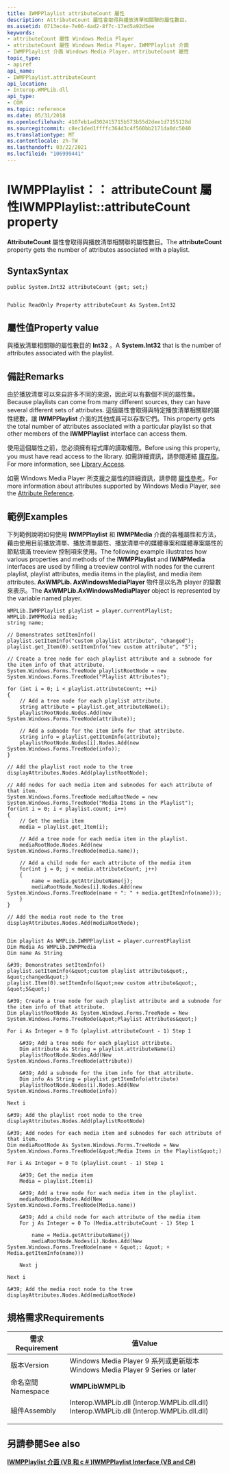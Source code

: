 ```yaml
---
title: IWMPPlaylist attributeCount 屬性
description: AttributeCount 屬性會取得與播放清單相關聯的屬性數目。
ms.assetid: 0713ec4e-7e06-4ad2-8f7c-17ed5a92d5ee
keywords:
- attributeCount 屬性 Windows Media Player
- attributeCount 屬性 Windows Media Player，IWMPPlaylist 介面
- IWMPPlaylist 介面 Windows Media Player，attributeCount 屬性
topic_type:
- apiref
api_name:
- IWMPPlaylist.attributeCount
api_location:
- Interop.WMPLib.dll
api_type:
- COM
ms.topic: reference
ms.date: 05/31/2018
ms.openlocfilehash: 4107eb1ad302415715b573b55d2dee1d7155128d
ms.sourcegitcommit: c8ec1ded1ffffc364d3c4f560bb2171da0dc5040
ms.translationtype: MT
ms.contentlocale: zh-TW
ms.lasthandoff: 03/22/2021
ms.locfileid: "106999441"
---
```

# <a name="iwmpplaylistattributecount-property"></a><span data-ttu-id="a558f-106">IWMPPlaylist：： attributeCount 屬性</span><span class="sxs-lookup"><span data-stu-id="a558f-106">IWMPPlaylist::attributeCount property</span></span>

<span data-ttu-id="a558f-107">**AttributeCount** 屬性會取得與播放清單相關聯的屬性數目。</span><span class="sxs-lookup"><span data-stu-id="a558f-107">The **attributeCount** property gets the number of attributes associated with a playlist.</span></span>

## <a name="syntax"></a><span data-ttu-id="a558f-108">Syntax</span><span class="sxs-lookup"><span data-stu-id="a558f-108">Syntax</span></span>


```CSharp
public System.Int32 attributeCount {get; set;}
```


```VB

Public ReadOnly Property attributeCount As System.Int32
```





## <a name="property-value"></a><span data-ttu-id="a558f-109">屬性值</span><span class="sxs-lookup"><span data-stu-id="a558f-109">Property value</span></span>

<span data-ttu-id="a558f-110">與播放清單相關聯的屬性數目的 **Int32** 。</span><span class="sxs-lookup"><span data-stu-id="a558f-110">A **System.Int32** that is the number of attributes associated with the playlist.</span></span>

## <a name="remarks"></a><span data-ttu-id="a558f-111">備註</span><span class="sxs-lookup"><span data-stu-id="a558f-111">Remarks</span></span>

<span data-ttu-id="a558f-112">由於播放清單可以來自許多不同的來源，因此可以有數個不同的屬性集。</span><span class="sxs-lookup"><span data-stu-id="a558f-112">Because playlists can come from many different sources, they can have several different sets of attributes.</span></span> <span data-ttu-id="a558f-113">這個屬性會取得與特定播放清單相關聯的屬性總數，讓 **IWMPPlaylist** 介面的其他成員可以存取它們。</span><span class="sxs-lookup"><span data-stu-id="a558f-113">This property gets the total number of attributes associated with a particular playlist so that other members of the **IWMPPlaylist** interface can access them.</span></span>

<span data-ttu-id="a558f-114">使用這個屬性之前，您必須擁有程式庫的讀取權限。</span><span class="sxs-lookup"><span data-stu-id="a558f-114">Before using this property, you must have read access to the library.</span></span> <span data-ttu-id="a558f-115">如需詳細資訊，請參閱連結 [庫存取](library-access.md)。</span><span class="sxs-lookup"><span data-stu-id="a558f-115">For more information, see [Library Access](library-access.md).</span></span>

<span data-ttu-id="a558f-116">如需 Windows Media Player 所支援之屬性的詳細資訊，請參閱 [屬性參考](attribute-reference.md)。</span><span class="sxs-lookup"><span data-stu-id="a558f-116">For more information about attributes supported by Windows Media Player, see the [Attribute Reference](attribute-reference.md).</span></span>

## <a name="examples"></a><span data-ttu-id="a558f-117">範例</span><span class="sxs-lookup"><span data-stu-id="a558f-117">Examples</span></span>

<span data-ttu-id="a558f-118">下列範例說明如何使用 **IWMPPlaylist** 和 **IWMPMedia** 介面的各種屬性和方法，藉由使用目前播放清單、播放清單屬性、播放清單中的媒體專案和媒體專案屬性的節點填滿 treeview 控制項來使用。</span><span class="sxs-lookup"><span data-stu-id="a558f-118">The following example illustrates how various properties and methods of the **IWMPPlaylist** and **IWMPMedia** interfaces are used by filling a treeview control with nodes for the current playlist, playlist attributes, media items in the playlist, and media item attributes.</span></span> <span data-ttu-id="a558f-119">**AxWMPLib. AxWindowsMediaPlayer** 物件是以名為 player 的變數來表示。</span><span class="sxs-lookup"><span data-stu-id="a558f-119">The **AxWMPLib.AxWindowsMediaPlayer** object is represented by the variable named player.</span></span>


```CSharp
WMPLib.IWMPPlaylist playlist = player.currentPlaylist;
WMPLib.IWMPMedia media;
string name;

// Demonstrates setItemInfo()
playlist.setItemInfo("custom playlist attribute", "changed");
playlist.get_Item(0).setItemInfo("new custom attribute", "5");

// Create a tree node for each playlist attribute and a subnode for the item info of that attribute.
System.Windows.Forms.TreeNode playlistRootNode = new System.Windows.Forms.TreeNode("Playlist Attributes");

for (int i = 0; i < playlist.attributeCount; ++i)
{
    // Add a tree node for each playlist attribute.
    string attribute = playlist.get_attributeName(i);
    playlistRootNode.Nodes.Add(new System.Windows.Forms.TreeNode(attribute));

    // Add a subnode for the item info for that attribute.
    string info = playlist.getItemInfo(attribute);
    playlistRootNode.Nodes[i].Nodes.Add(new System.Windows.Forms.TreeNode(info));
}

// Add the playlist root node to the tree
displayAttributes.Nodes.Add(playlistRootNode);

// Add nodes for each media item and subnodes for each attribute of that item.
System.Windows.Forms.TreeNode mediaRootNode = new System.Windows.Forms.TreeNode("Media Items in the Playlist");
for(int i = 0; i < playlist.count; i++)
{
    // Get the media item
    media = playlist.get_Item(i);

    // Add a tree node for each media item in the playlist.
    mediaRootNode.Nodes.Add(new System.Windows.Forms.TreeNode(media.name));

    // Add a child node for each attribute of the media item
    for(int j = 0; j < media.attributeCount; j++)
    {
        name = media.getAttributeName(j);
        mediaRootNode.Nodes[i].Nodes.Add(new System.Windows.Forms.TreeNode(name + ": " + media.getItemInfo(name)));
    }
}

// Add the media root node to the tree
displayAttributes.Nodes.Add(mediaRootNode);
```


```VB

Dim playlist As WMPLib.IWMPPlaylist = player.currentPlaylist
Dim Media As WMPLib.IWMPMedia
Dim name As String

&#39; Demonstrates setItemInfo()
playlist.setItemInfo(&quot;custom playlist attribute&quot;, &quot;changed&quot;)
playlist.Item(0).setItemInfo(&quot;new custom attribute&quot;, &quot;5&quot;)

&#39; Create a tree node for each playlist attribute and a subnode for the item info of that attribute.
Dim playlistRootNode As System.Windows.Forms.TreeNode = New System.Windows.Forms.TreeNode(&quot;Playlist Attributes&quot;)

For i As Integer = 0 To (playlist.attributeCount - 1) Step 1

    &#39; Add a tree node for each playlist attribute.
    Dim attribute As String = playlist.attributeName(i)
    playlistRootNode.Nodes.Add(New System.Windows.Forms.TreeNode(attribute))

    &#39; Add a subnode for the item info for that attribute.
    Dim info As String = playlist.getItemInfo(attribute)
    playlistRootNode.Nodes(i).Nodes.Add(New System.Windows.Forms.TreeNode(info))

Next i

&#39; Add the playlist root node to the tree
displayAttributes.Nodes.Add(playlistRootNode)

&#39; Add nodes for each media item and subnodes for each attribute of that item.
Dim mediaRootNode As System.Windows.Forms.TreeNode = New System.Windows.Forms.TreeNode(&quot;Media Items in the Playlist&quot;)

For i As Integer = 0 To (playlist.count - 1) Step 1

    &#39; Get the media item
    Media = playlist.Item(i)

    &#39; Add a tree node for each media item in the playlist.
    mediaRootNode.Nodes.Add(New System.Windows.Forms.TreeNode(Media.name))

    &#39; Add a child node for each attribute of the media item
    For j As Integer = 0 To (Media.attributeCount - 1) Step 1

        name = Media.getAttributeName(j)
        mediaRootNode.Nodes(i).Nodes.Add(New System.Windows.Forms.TreeNode(name + &quot;: &quot; + Media.getItemInfo(name)))

    Next j

Next i

&#39; Add the media root node to the tree
displayAttributes.Nodes.Add(mediaRootNode)
```





## <a name="requirements"></a><span data-ttu-id="a558f-120">規格需求</span><span class="sxs-lookup"><span data-stu-id="a558f-120">Requirements</span></span>



| <span data-ttu-id="a558f-121">需求</span><span class="sxs-lookup"><span data-stu-id="a558f-121">Requirement</span></span> | <span data-ttu-id="a558f-122">值</span><span class="sxs-lookup"><span data-stu-id="a558f-122">Value</span></span> |
|----------------------|------------------------------------------------------------------------------------------------------------------------|
| <span data-ttu-id="a558f-123">版本</span><span class="sxs-lookup"><span data-stu-id="a558f-123">Version</span></span><br/>   | <span data-ttu-id="a558f-124">Windows Media Player 9 系列或更新版本</span><span class="sxs-lookup"><span data-stu-id="a558f-124">Windows Media Player 9 Series or later</span></span><br/>                                                                      |
| <span data-ttu-id="a558f-125">命名空間</span><span class="sxs-lookup"><span data-stu-id="a558f-125">Namespace</span></span><br/> | <span data-ttu-id="a558f-126">**WMPLib**</span><span class="sxs-lookup"><span data-stu-id="a558f-126">**WMPLib**</span></span><br/>                                                                                                  |
| <span data-ttu-id="a558f-127">組件</span><span class="sxs-lookup"><span data-stu-id="a558f-127">Assembly</span></span><br/>  | <dl> <span data-ttu-id="a558f-128"><dt>Interop.WMPLib.dll (Interop.WMPLib.dll.dll) </dt></span><span class="sxs-lookup"><span data-stu-id="a558f-128"><dt>Interop.WMPLib.dll (Interop.WMPLib.dll.dll)</dt></span></span> </dl> |



## <a name="see-also"></a><span data-ttu-id="a558f-129">另請參閱</span><span class="sxs-lookup"><span data-stu-id="a558f-129">See also</span></span>

<dl> <dt>

[<span data-ttu-id="a558f-130">**IWMPPlaylist 介面 (VB 和 c # )**</span><span class="sxs-lookup"><span data-stu-id="a558f-130">**IWMPPlaylist Interface (VB and C#)**</span></span>](iwmpplaylist--vb-and-c.md)
</dt> </dl>

 

 





